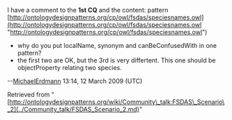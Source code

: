 I have a comment to the __1st CQ__ and the content: pattern [http://ontologydesignpatterns.org/cp/owl/fsdas/speciesnames.owl](http://ontologydesignpatterns.org/cp/owl/fsdas/speciesnames.owl "http://ontologydesignpatterns.org/cp/owl/fsdas/speciesnames.owl")



* why do you put localName, synonym and canBeConfusedWith in one pattern?
* the first two are OK, but the 3rd is very differtent. This one should be objectProperty relating two species.


--[MichaelErdmann](../User/MichaelErdmann.md "User:MichaelErdmann") 13:14, 12 March 2009 (UTC)





Retrieved from "[http://ontologydesignpatterns.org/wiki/Community\_talk:FSDAS\_Scenario\_2](../Community_talk/FSDAS_Scenario_2.md)"